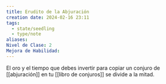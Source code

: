 ```yaml
---
title: Erudito de la Abjuración
creation date: 2024-02-16 23:11
tags:
  - state/seedling
  - type/note
aliases: 
Nivel de Clase: 2
Mejora de Habilidad:
---
```

El oro y el tiempo que debes invertir para copiar un conjuro de [[abjuración]] en tu [[libro de conjuros]] se divide a la mitad.

